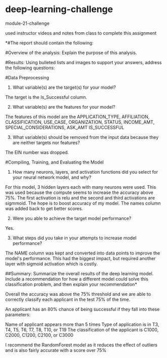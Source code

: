 # deep-learning-challenge
module-21-challenge

used instructor videos and notes from class to complete this assignment

*#The report should contain the following:

#Overview of the analysis: Explain the purpose of this analysis.

#Results: Using bulleted lists and images to support your answers, address the following questions:

#Data Preprocessing

1. What variable(s) are the target(s) for your model?

The target is the Is_Successful column.

2. What variable(s) are the features for your model?

The features of this model are the APPLICATION_TYPE,	AFFILIATION,	CLASSIFICATION,	USE_CASE,	ORGANIZATION,	STATUS,	INCOME_AMT,	SPECIAL_CONSIDERATIONS,	ASK_AMT	IS_SUCCESSFUL

3. What variable(s) should be removed from the input data because they are neither targets nor features?

The EIN number was dropped.

#Compiling, Training, and Evaluating the Model
1. How many neurons, layers, and activation functions did you select for your neural network model, and why?

For this model, 3 hidden layers each with many neurons were used. This was used because the compute seems to increase the accuracy above 75%. The first activation is relu and the second and third activations are sigmmoid. The hope is to boost accuracy of my model. The names column was added back to get better scores.

2. Were you able to achieve the target model performance?

Yes.

3. What steps did you take in your attempts to increase model performance?

The NAME column was kept and converted into data points to improve the model's performance. This had the biggest impact, but required another layer with sigmoid activation which is costly.

##Summary: Summarize the overall results of the deep learning model. Include a recommendation for how a different model could solve this classification problem, and then explain your recommendation*

Overall the accuracy was above the 75% threshold and we are able to correctly classify each applicant in the test 75% of the time.

An applicant has an 80% chance of being successful if they fall into these parameters:

Name of applicant appears more than 5 times
Type of application is in T3, T4, T5, T6, T7, T8, T10, or T19 
The classification of the applicant is C1000, C2000, C1200, C2100, or C3000     

I recommend the RandomForest model as it reduces the effect of outliers and is also fairly accurate with a score over 75%

